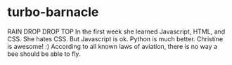 # turbo-barnacle
RAIN DROP DROP TOP
In the first week she learned Javascript, HTML, and CSS.
She hates CSS.
But Javascript is ok.
Python is much better.
Christine is awesome! :)
According to all known laws of aviation, there is no way a bee should be able to fly.
